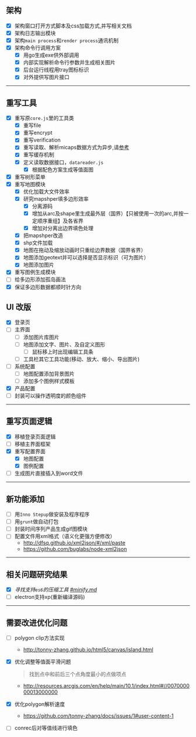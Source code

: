 ## 架构

- [x] 架构窗口打开方式脚本及css加载方式,并写相关文档
- [x] 架构日志输出模块
- [x] 架构`main process`和`render process`通讯机制
- [x] 架构命令行调用方案
    - [x] 用go生成exe供外部调用
    - [x] 内部实现解析命令行参数并生成相关图片
    - [x] 后台运行线程用tray图标标识
    - [x] 对外提供写图片接口

-----------------------------------------------------

## 重写工具

- [x] 重写原`core.js`里的工具类
    - [x] 重写file
    - [x] 重写encrypt
    - [x] 重写verification
    - [x] 重写读取、解析micaps数据方式为异步,请[参考](./thread.md)
    - [x] 重写缓存机制
    - [x] 定义读取数据接口，`datareader.js`
        - [x] 根据配色方案生成等值面图

- [x] 重写树形菜单
- [x] 重写地图模块
    - [x] 优化加载大文件效率
    - [x] 研究mapshper填多边形效率
        - [x] 分离源码
        - [x] 增加从arc及shape里生成最外层（国界）【只被使用一次的arc,并按一定顺序重组】及各省界
        - [x] 增加对分离出边界填色处理
    - [x] 把mapshper改造
    - [x] shp文件加载
    - [x] 地图在拖动及缩放动画时只重绘边界数据（国界省界）
    - [x] 地图添加geotext并可以选择是否显示标识（可为图片）
    - [x] 地图添加图片
- [x] 重写图例生成模块
- [ ] 给多边形添加孤岛画法
- [x] 保证多边形数据都顺时针方向  

## UI 改版
- [x] 登录页
- [ ] 主界面
    - [ ] 添加图片库图片
    - [ ] 地图添加文字、图片、及自定义图形
        - [ ] 鼠标移上时出现编辑工具条
    - [ ] 工具栏其它工具功能(移动、放大、缩小、导出图片)
- [ ] 系统配置
    - [ ] 地图配置添加背景图片
    - [ ] 添加多个图例样式模板
- [x] 产品配置
- [ ] 封装可以操作透明度的颜色组件
-----------------------------------------------------

## 重写页面逻辑

- [x] 移植登录页面逻辑
- [ ] 移植主界面框架
- [x] 重写配置界面
    - [x] 地图配置
    - [x] 图例配置
- [ ] 生成图片直接插入到word文件

-----------------------------------------------------

## 新功能添加

- [ ] 用`Inno Stepup`做安装及程序程序
- [ ] 用`grunt`做自动打包
- [ ] 封装时间序列产品生成gif图模块
- [ ] 配置文件用xml格式（语义化更强方便修改）
    * http://dfsq.github.io/xml2json/#/xml/paste
    * https://github.com/buglabs/node-xml2json

-----------------------------------------------------

## 相关问题研究结果

- [x] _寻找支持`es6`的压缩工具 [#minify.md](./minify.md)_
- [ ] electron支持xp(重新编译源码)

-----------------------------------------------------

## 需要改进优化问题
- [ ] polygon clip方法实现
    * http://tonny-zhang.github.io/html5/canvas/island.html
- [x] 优化调整等值面平滑问题
    > 找到点中和前后三个点角度最小的点做项点

    * http://resources.arcgis.com/en/help/main/10.1/index.html#//007000000013000000
- [x] 优化polygon解析速度
    * https://github.com/tonny-zhang/docs/issues/1#user-content-1
- [ ] conrec后对等值线进行填色
